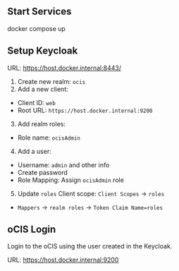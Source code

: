 ## Start Services
docker compose up

## Setup Keycloak

URL: https://host.docker.internal:8443/

1. Create new realm: `ocis`
2. Add a new client:

- Client ID: `web`
- Root URL: `https://host.docker.internal:9200`

3. Add realm roles:

- Role name: `ocisAdmin`

4. Add a user:

- Username: `admin` and other info
- Create password
- Role Mapping: Assign `ocisAdmin` role

5. Update `roles` Client scope: `Client Scopes` -> `roles`

- `Mappers` -> `realm roles` -> `Token Claim Name=roles`

## oCIS Login

Login to the oCIS using the user created in the Keycloak.

URL: https://host.docker.internal:9200